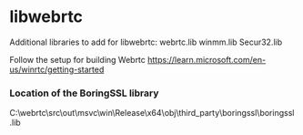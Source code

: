 # libwebrtc

Additional libraries to add for libwebrtc:
webrtc.lib
winmm.lib
Secur32.lib

Follow the setup for building Webrtc
https://learn.microsoft.com/en-us/winrtc/getting-started

### Location of the BoringSSL library
C:\webrtc\src\out\msvc\win\Release\x64\obj\third_party\boringssl\boringssl.lib
